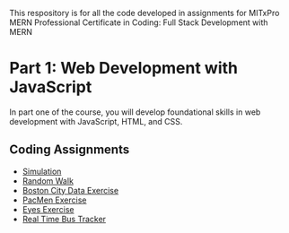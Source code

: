 This respository is for all the code developed in assignments for MITxPro MERN Professional Certificate in Coding: Full Stack Development with MERN

<h1>Part 1: Web Development with JavaScript </h1> 
In part one of the course, you will develop foundational skills in web development with JavaScript, HTML, and CSS.  

<h2>Coding Assignments</h2>
<ul>
  <li><a href="https://github.com/manju-gitit/manju-gitit.github.io/tree/main/simulation">Simulation</a></li>  
  <li><a href="https://github.com/manju-gitit/manju-gitit.github.io/tree/main/RandomWalk">Random Walk</a></li>
  <li><a href="https://github.com/manju-gitit/manju-gitit.github.io/tree/main/Boston%20City%20Data%20Exercise">Boston City Data Exercise</a></li>
  <li><a href="https://github.com/manju-gitit/manju-gitit.github.io/tree/main/PacMen%20Exercise">PacMen Exercise</a></li>
  <li><a href="https://github.com/manju-gitit/manju-gitit.github.io/tree/main/PacMen%20Exercise">Eyes Exercise</a></li>
  <li><a href="https://github.com/manju-gitit/manju-gitit.github.io/tree/main/Real%20Time%20Bus%20Tracker">Real Time Bus Tracker</a></li>
</ul>


